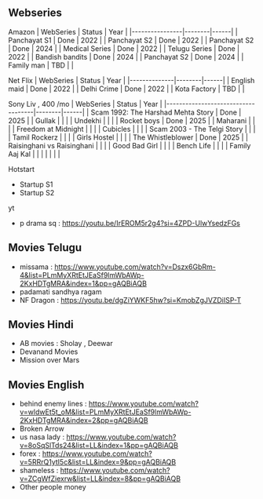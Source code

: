 ## Webseries
Amazon
| WebSeries      | Status | Year |
|----------------|--------|------|
| Panchayat S1   | Done   | 2022 |
| Panchayat S2   | Done   | 2022 |
| Panchayat S2   | Done   | 2024 |
| Medical Series | Done   | 2022 |
| Telugu Series  | Done   | 2022 |
| Bandish bandits  | Done   | 2024 |
| Panchayat S2   | Done   | 2024 |
| Family man     | TBD    |      |


Net Flix
| WebSeries    | Status | Year |
|--------------|--------|------|
| English maid | Done   | 2022 |
| Delhi Crime  | Done   | 2022 |
| Kota Factory | TBD    |      |


Sony Liv , 400 /mo
| WebSeries                          | Status | Year |
|------------------------------------|--------|------|
| Scam 1992: The Harshad Mehta Story | Done   | 2025 |
| Gullak                             |        |      |
| Undekhi                            |        |      |
| Rocket boys                        | Done   | 2025 |
| Maharani                           |        |      |
| Freedom at Midnight                |        |      |
| Cubicles                           |        |      |
| Scam 2003 - The Telgi Story        |        |      |
| Tamil Rockerz                      |        |      |
| Girls Hostel                       |        |      |
| The Whistleblower                  | Done   | 2025 |
| Raisinghani vs Raisinghani         |        |      |
| Good Bad Girl                      |        |      |
| Bench Life                         |        |      |
| Family Aaj Kal                     |        |      |
|                                    |        |      |

Hotstart
* Startup S1
* Startup S2

yt 
* p drama sq : https://youtu.be/IrEROM5r2g4?si=4ZPD-UlwYsedzFGs


## Movies Telugu
* missama : https://www.youtube.com/watch?v=Dszx6GbRm-4&list=PLmMyXRtEtJEaSf9lmWbAWp-2KxHDTgMRA&index=1&pp=gAQBiAQB
* padamati sandhya ragam 
* NF Dragon : https://youtu.be/dgZiYWKF5hw?si=KmobZgJVZDiISP-T

## Movies Hindi
* AB movies : Sholay , Deewar 
* Devanand Movies
* Mission over Mars

## Movies English
* behind enemy lines : https://www.youtube.com/watch?v=wldwEt5t_oM&list=PLmMyXRtEtJEaSf9lmWbAWp-2KxHDTgMRA&index=2&pp=gAQBiAQB
* Broken Arrow
* us nasa lady : https://www.youtube.com/watch?v=8oSqSlTds24&list=LL&index=1&pp=gAQBiAQB
* forex : https://www.youtube.com/watch?v=5RRrQ1ytI5c&list=LL&index=9&pp=gAQBiAQB
* shameless : https://www.youtube.com/watch?v=ZCgWfZiexrw&list=LL&index=8&pp=gAQBiAQB
* Other people money
